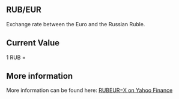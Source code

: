 ## RUB/EUR

Exchange rate between the Euro and the Russian Ruble.

## Current Value

1 RUB = <Value topic="finance/stock-exchange/currency/RUB/EUR" decimals="3" unit="EUR"/>

## More information

More information can be found here: [RUBEUR=X on Yahoo Finance](https://finance.yahoo.com/quote/RUBEUR=X/)
